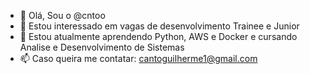 - 👋 Olá, Sou o @cntoo
- 👀 Estou interessado em vagas de desenvolvimento Trainee e Junior
- 🌱 Estou atualmente aprendendo Python, AWS e Docker e cursando Analise e Desenvolvimento de Sistemas
- 📫 Caso queira me contatar: cantoguilherme1@gmail.com
